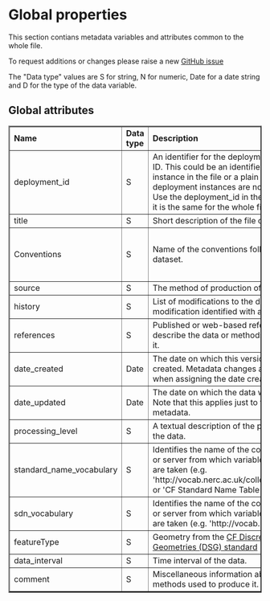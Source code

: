 
# Global properties


This section contians metadata variables and attributes common to the whole file.

To request additions or changes please raise a new [GitHub issue](https://github.com/I-Ocean/common-metadata/issues/new)

The "Data type" values are S for string, N for numeric, Date for a date string and D for the type of the data variable.

Global attributes
----------

<table border="2" cellpadding="5"> 
<tr><td><strong>Name</strong></td><td><strong>Data type</strong></td><td><strong>Description</strong></td><td><strong>Allowed values</strong></td><td><strong>Link</strong></td></tr> 
<tr><td>deployment_id</td><td>S</td><td>An identifier for the deployment such as a cruise ID. This could be an identifier for a deployment instance in the file or a plain language string if deployment instances are not used in the file. Use the deployment_id in the global attributes if it is the same for the whole file.</td><td>&nbsp;</td><td>&nbsp;</td></tr> 
<tr><td>title</td><td>S</td><td>Short description of the file contents.</td><td>&nbsp;</td><td>&nbsp;</td></tr> 
<tr><td>Conventions</td><td>S</td><td>Name of the conventions followed by the dataset.</td><td>'CF-1.8 SeaDataNet-1.0 ACDD-1.3 IOcean-1.0'</td><td>&nbsp;</td></tr> 
<tr><td>source</td><td>S</td><td>The method of production of the original data</td><td>&nbsp;</td><td>&nbsp;</td></tr> 
<tr><td>history</td><td>S</td><td>List of modifications to the data where each modification identified with a date and time.</td><td>&nbsp;</td><td>&nbsp;</td></tr> 
<tr><td>references</td><td>S</td><td>Published or web-based references that describe the data or methods used to produce it.</td><td>&nbsp;</td><td>&nbsp;</td></tr> 
<tr><td>date_created</td><td>Date</td><td>The date on which this version of the data was created. Metadata changes are not considered when assigning the date created.</td><td>ISO 8601</td><td>&nbsp;</td></tr> 
<tr><td>date_updated</td><td>Date</td><td>The date on which the data was last modified. Note that this applies just to the data not the metadata.</td><td>ISO 8601</td><td>&nbsp;</td></tr> 
<tr><td>processing_level</td><td>S</td><td>A textual description of the processing level of the data.</td><td>&nbsp;</td><td>&nbsp;</td></tr> 
<tr><td>standard_name_vocabulary</td><td>S</td><td>Identifies the name of the controlled vocabulary or server from which variable standard_names are taken (e.g. 'http://vocab.nerc.ac.uk/collection/P07/current/' or 'CF Standard Name Table v73')</td><td>&nbsp;</td><td>&nbsp;</td></tr> 
<tr><td>sdn_vocabulary</td><td>S</td><td>Identifies the name of the controlled vocabulary or server from which variable standard_names are taken (e.g. 'http://vocab.nerc.ac.uk/')</td><td>&nbsp;</td><td>&nbsp;</td></tr> 
<tr><td>featureType</td><td>S</td><td>Geometry from the <a href='http://cfconventions.org/Data/cf-conventions/cf-conventions-1.7/cf-conventions.html#discrete-sampling-geometries'>CF Discrete Sampling Geometries (DSG) standard</a></td><td>&nbsp;</td><td>&nbsp;</td></tr> 
<tr><td>data_interval</td><td>S</td><td>Time interval of the data.</td><td>&nbsp;</td><td>&nbsp;</td></tr> 
<tr><td>comment</td><td>S</td><td>Miscellaneous information about the data or methods used to produce it.</td><td>&nbsp;</td><td>&nbsp;</td></tr> 
</table> 
